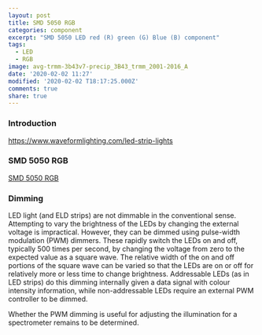 ```yaml
---
layout: post
title: SMD 5050 RGB
categories: component
excerpt: "SMD 5050 LED red (R) green (G) Blue (B) component"
tags:
  - LED
  - RGB
image: avg-trmm-3b43v7-precip_3B43_trmm_2001-2016_A
date: '2020-02-02 11:27'
modified: '2020-02-02 T18:17:25.000Z'
comments: true
share: true
---
```

<script src="https://karttur.github.io/common/assets/js/karttur/togglediv.js"></script>

### Introduction


https://www.waveformlighting.com/led-strip-lights

### SMD 5050 RGB

[SMD 5050 RGB](https://www.tweaking4all.com/wp-content/uploads/2014/01/5050LED.pdf)

### Dimming

LED light (and ELD strips) are not dimmable in the conventional sense. Attempting to vary the brightness of the LEDs by changing the external voltage is impractical. However, they can be dimmed using pulse-width modulation (PWM) dimmers. These rapidly switch the LEDs on and off, typically 500 times per second, by changing the voltage from zero to the expected value as a square wave. The relative width of the on and off portions of the square wave can be varied so that the LEDs are on or off for relatively more or less time to change brightness. Addressable LEDs (as in LED strips) do this dimming internally given a data signal with colour intensity information, while non-addressable LEDs require an external PWM controller to be dimmed.

Whether the PWM dimming is useful for adjusting the illumination for a spectrometer remains to be determined.
